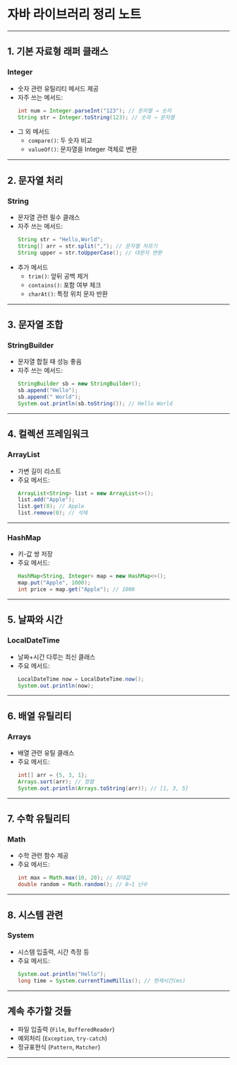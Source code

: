 # 자바 라이브러리 정리 노트

---

## 1. 기본 자료형 래퍼 클래스
### Integer
- 숫자 관련 유틸리티 메서드 제공
- 자주 쓰는 메서드:
    ```java
    int num = Integer.parseInt("123"); // 문자열 → 숫자
    String str = Integer.toString(123); // 숫자 → 문자열
    ```
- 그 외 메서드
    - `compare()`: 두 숫자 비교
    - `valueOf()`: 문자열을 Integer 객체로 변환

---

## 2. 문자열 처리
### String
- 문자열 관련 필수 클래스
- 자주 쓰는 메서드:
    ```java
    String str = "Hello,World";
    String[] arr = str.split(","); // 문자열 자르기
    String upper = str.toUpperCase(); // 대문자 변환
    ```
- 추가 메서드
    - `trim()`: 앞뒤 공백 제거
    - `contains()`: 포함 여부 체크
    - `charAt()`: 특정 위치 문자 반환

---

## 3. 문자열 조합
### StringBuilder
- 문자열 합칠 때 성능 좋음
- 자주 쓰는 메서드:
    ```java
    StringBuilder sb = new StringBuilder();
    sb.append("Hello");
    sb.append(" World");
    System.out.println(sb.toString()); // Hello World
    ```

---

## 4. 컬렉션 프레임워크
### ArrayList
- 가변 길이 리스트
- 주요 메서드:
    ```java
    ArrayList<String> list = new ArrayList<>();
    list.add("Apple");
    list.get(0); // Apple
    list.remove(0); // 삭제
    ```
---

### HashMap
- 키-값 쌍 저장
- 주요 메서드:
    ```java
    HashMap<String, Integer> map = new HashMap<>();
    map.put("Apple", 1000);
    int price = map.get("Apple"); // 1000
    ```

---

## 5. 날짜와 시간
### LocalDateTime
- 날짜+시간 다루는 최신 클래스
- 주요 메서드:
    ```java
    LocalDateTime now = LocalDateTime.now();
    System.out.println(now);
    ```

---

## 6. 배열 유틸리티
### Arrays
- 배열 관련 유틸 클래스
- 주요 메서드:
    ```java
    int[] arr = {5, 3, 1};
    Arrays.sort(arr); // 정렬
    System.out.println(Arrays.toString(arr)); // [1, 3, 5]
    ```

---

## 7. 수학 유틸리티
### Math
- 수학 관련 함수 제공
- 주요 메서드:
    ```java
    int max = Math.max(10, 20); // 최대값
    double random = Math.random(); // 0~1 난수
    ```

---

## 8. 시스템 관련
### System
- 시스템 입출력, 시간 측정 등
- 주요 메서드:
    ```java
    System.out.println("Hello");
    long time = System.currentTimeMillis(); // 현재시간(ms)
    ```

---

## 계속 추가할 것들
- 파일 입출력 (`File`, `BufferedReader`)
- 예외처리 (`Exception`, `try-catch`)
- 정규표현식 (`Pattern`, `Matcher`)

---
